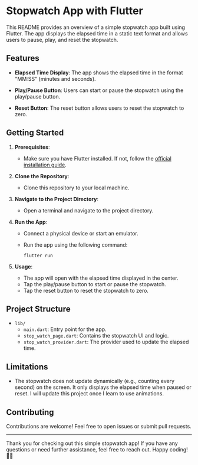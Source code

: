 # Stopwatch App with Flutter

This README provides an overview of a simple stopwatch app built using Flutter. The app displays the elapsed time in a static text format and allows users to pause, play, and reset the stopwatch.

## Features

- **Elapsed Time Display**: The app shows the elapsed time in the format "MM:SS" (minutes and seconds).

- **Play/Pause Button**: Users can start or pause the stopwatch using the play/pause button.

- **Reset Button**: The reset button allows users to reset the stopwatch to zero.

## Getting Started

1. **Prerequisites**:
   - Make sure you have Flutter installed. If not, follow the [official installation guide](https://flutter.dev/docs/get-started/install).

2. **Clone the Repository**:
   - Clone this repository to your local machine.

3. **Navigate to the Project Directory**:
   - Open a terminal and navigate to the project directory.

4. **Run the App**:
   - Connect a physical device or start an emulator.
   - Run the app using the following command:

     ```
     flutter run
     ```

5. **Usage**:
   - The app will open with the elapsed time displayed in the center.
   - Tap the play/pause button to start or pause the stopwatch.
   - Tap the reset button to reset the stopwatch to zero.

## Project Structure

- `lib/`
  - `main.dart`: Entry point for the app.
  - `stop_watch_page.dart`: Contains the stopwatch UI and logic.
  - `stop_watch_provider.dart`: The provider used to update the elapsed time.

## Limitations

- The stopwatch does not update dynamically (e.g., counting every second) on the screen. It only displays the elapsed time when paused or reset. I will update this project once I learn to use animations.

## Contributing

Contributions are welcome! Feel free to open issues or submit pull requests.

---

Thank you for checking out this simple stopwatch app! If you have any questions or need further assistance, feel free to reach out. Happy coding! 🚀✨
